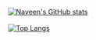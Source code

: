 [![Naveen's GitHub stats](https://github-readme-stats.vercel.app/api?username=NaveenTayyebi&bg_color=270,#5151FF,#E0E0FF)](https://github.com/NaveenTayyebi/github-readme-stats)
<br><br>
[![Top Langs](https://github-readme-stats.vercel.app/api/top-langs/?username=NaveenTayyebi&langs_count=8)](https://github.com/NaveenTayyebi/github-readme-stats)
